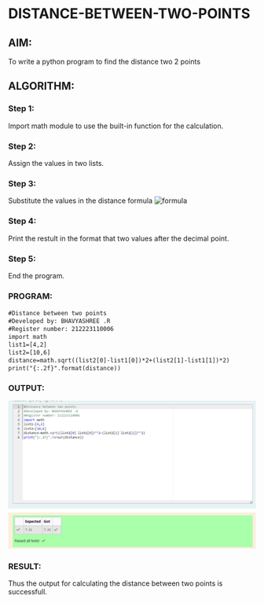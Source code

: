 # DISTANCE-BETWEEN-TWO-POINTS

## AIM:
To write a python program to find the distance two 2 points
## ALGORITHM:
### Step 1: 
Import math module to use the built-in function for the calculation.
### Step 2: 
Assign the values in two lists.
### Step 3: 
Substitute the values in the distance formula  ![formula](/formula.JPG)
### Step 4: 
Print the restult in the format that two values after the decimal point.
### Step 5: 
End the program.
### PROGRAM:
```
#Distance between two points
#Developed by: BHAVYASHREE .R
#Register number: 212223110006
import math
list1=[4,2]
list2=[10,6]
distance=math.sqrt((list2[0]-list1[0])*2+(list2[1]-list1[1])*2)
print("{:.2f}".format(distance))

```  

### OUTPUT:

![alt text](image.png)

### RESULT:
Thus the output for calculating the distance between two points is successfull.
